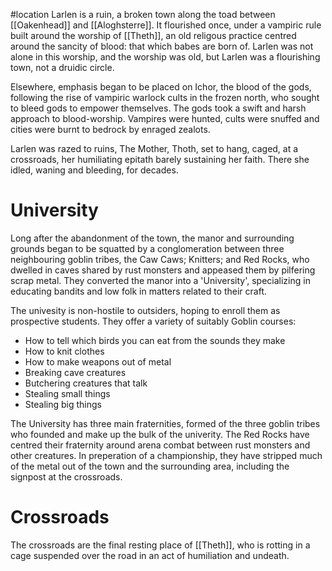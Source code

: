#location 
Larlen is a ruin, a broken town along the toad between [[Oakenhead]] and [[Aloghsterre]]. It flourished once, under a vampiric rule built around the worship of [[Theth]], an old religous practice centred around the sancity of blood: that which babes are born of. Larlen was not alone in this worship, and the worship was old, but Larlen was a flourishing town, not a druidic circle.

Elsewhere, emphasis began to be placed on Ichor, the blood of the gods, following the rise of vampiric warlock cults in the frozen north, who sought to bleed gods to empower themselves. The gods took a swift and harsh approach to blood-worship. Vampires were hunted, cults were snuffed and cities were burnt to bedrock by enraged zealots.

Larlen was razed to ruins, The Mother, Thoth, set to hang, caged, at a crossroads, her humiliating epitath barely sustaining her faith. There she idled, waning and bleeding, for decades.

# University
Long after the abandonment of the town, the manor and surrounding grounds began to be squatted by a conglomeration between three neighbouring goblin tribes, the Caw Caws; Knitters; and Red Rocks, who dwelled in caves shared by rust monsters and appeased them by pilfering scrap metal. They converted the manor into a 'University', specializing in educating bandits and low folk in matters related to their craft.

The univesity is non-hostile to outsiders, hoping to enroll them as prospective students. They offer a variety of suitably Goblin courses:
- How to tell which birds you can eat from the sounds they make
- How to knit clothes
- How to make weapons out of metal
- Breaking cave creatures
- Butchering creatures that talk
- Stealing small things
- Stealing big things

The University has three main fraternities, formed of the three goblin tribes who founded and make up the bulk of the univerity. The Red Rocks have centred their fraternity around arena combat between rust monsters and other creatures. In preperation of a championship, they have stripped much of the metal out of the town and the surrounding area, including the signpost at the crossroads.

# Crossroads
The crossroads are the final resting place of [[Theth]], who is rotting in a cage suspended over the road in an act of humiliation and undeath.